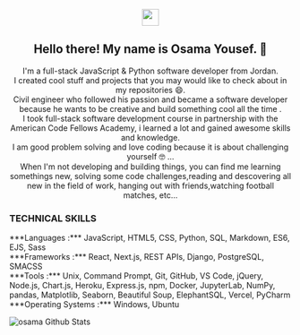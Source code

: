 <p align='center'>
<a href="https://www.linkedin.com/in/osamayousef95/"><img height="30" src="https://github.com/stephenajulu/WaylonWalker/blob/main/icon/linkedin.png?raw=true"></a>
</p>

<h2 align="center">Hello there! My name is Osama Yousef. 👋</h2>
<p align="center">I'm a full-stack JavaScript & Python software developer from Jordan.<br>
I created cool stuff and projects that you may would like to check about in my repositories 😄.<br>
Civil engineer who followed his passion and became a software developer because he wants to be creative and build something cool all the time .<br> 
I took full-stack software development course in partnership with the American Code Fellows Academy, i learned a lot and gained awesome skills and knowledge.<br>
I am good problem solving and love coding because it is about challenging yourself  🤓 ...<br>
When I'm not developing and building things, you can find me learning somethings new, solving some code challenges,reading and descovering all new in the field of work, hanging out with friends,watching football matches, etc... </p>

### TECHNICAL SKILLS
<p>
***Languages :*** JavaScript, HTML5, CSS, Python, SQL, Markdown, ES6, EJS, Sass <br>
***Frameworks :*** React, Next.js, REST APIs, Django, PostgreSQL, SMACSS <br>
***Tools :*** Unix, Command Prompt, Git, GitHub, VS Code, jQuery, Node.js, Chart.js, Heroku, Express.js, npm, Docker, JupyterLab, NumPy, pandas, Matplotlib, Seaborn, Beautiful Soup, ElephantSQL, Vercel, PyCharm <br>
***Operating Systems :*** Windows, Ubuntu 
</p>

<!--
**Osama-Yousef/Osama-Yousef** is a ✨ _special_ ✨ repository because its `README.md` (this file) appears on your GitHub profile.

Here are some ideas to get you started:

- 🔭 I’m currently working on ...
- 🌱 I’m currently learning ...
- 👯 I’m looking to collaborate on ...
- 🤔 I’m looking for help with ...
- 💬 Ask me about ...
- 📫 How to reach me: ...
- 😄 Pronouns: ...
- ⚡ Fun fact: ...
-->
![osama Github Stats](https://github-readme-stats.vercel.app/api?username=Osama-Yousef&show_icons=true&theme=radical)
